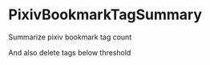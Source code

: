 # PixivBookmarkTagSummary

Summarize pixiv bookmark tag count

And also delete tags below threshold
